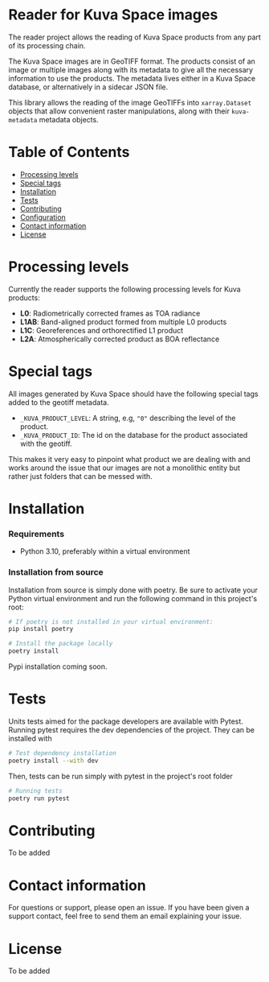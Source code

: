 # Reader for Kuva Space images

The reader project allows the reading of Kuva Space products from any part of its processing chain.

The Kuva Space images are in GeoTIFF format. The products consist of an image or multiple 
images along with its metadata to give all the necessary information to use the products. 
The metadata lives either in a Kuva Space database, or alternatively in a sidecar JSON file. 

This library allows the reading of the image GeoTIFFs into `xarray.Dataset` objects that 
allow convenient raster manipulations, along with their `kuva-metadata` metadata objects.


# Table of Contents

- [Processing levels](#processing-levels)
- [Special tags](#special-tags)
- [Installation](#installation)
- [Tests](#tests)
- [Contributing](#contributing)
- [Configuration](#configuration)
- [Contact information](#contact-information)
- [License](#license)

# Processing levels

Currently the reader supports the following processing levels for Kuva products:

- **L0**: Radiometrically corrected frames as TOA radiance
- **L1AB**: Band-aligned product formed from multiple L0 products
- **L1C**: Georeferences and orthorectified L1 product
- **L2A**: Atmospherically corrected product as BOA reflectance

# Special tags
All images generated by Kuva Space should have the following special tags added to the
geotiff metadata.
- `_KUVA_PRODUCT_LEVEL`: A string, e.g, `"0"` describing the level of the product.
- `_KUVA_PRODUCT_ID`: The id on the database for the product associated with the geotiff.

This makes it very easy to pinpoint what product we are dealing with and works around
the issue that our images are not a monolithic entity but rather just folders that can
be messed with.

# Installation

### Requirements

- Python 3.10, preferably within a virtual environment

### Installation from source

Installation from source is simply done with poetry. Be sure to activate your Python 
virtual environment and run the following command in this project's root:

```sh
# If poetry is not installed in your virtual environment:
pip install poetry
```

```sh
# Install the package locally
poetry install
```

Pypi installation coming soon.

# Tests

Units tests aimed for the package developers are available with Pytest. Running pytest 
requires the dev dependencies of the project. They can be installed with

```sh
# Test dependency installation
poetry install --with dev
```

Then, tests can be run simply with pytest in the project's root folder

```sh
# Running tests
poetry run pytest
```

# Contributing

To be added

# Contact information

For questions or support, please open an issue. If you have been given a support contact, 
feel free to send them an email explaining your issue.

# License

To be added
